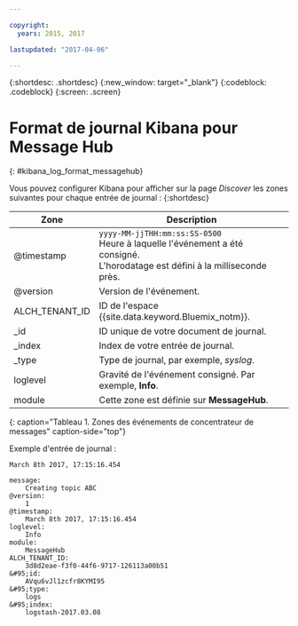 ```yaml
---

copyright:
  years: 2015, 2017

lastupdated: "2017-04-06"

---
```



{:shortdesc: .shortdesc}
{:new_window: target="_blank"}
{:codeblock: .codeblock}
{:screen: .screen}


# Format de journal Kibana pour Message Hub
{: #kibana_log_format_messagehub}

Vous pouvez configurer Kibana pour afficher sur la page *Discover* les zones suivantes pour chaque entrée de journal :
{:shortdesc}

| Zone | Description |
|-------|-------------|
| @timestamp | `yyyy-MM-jjTHH:mm:ss:SS-0500`  <br> Heure à laquelle l'événement a été consigné. <br> L'horodatage est défini à la milliseconde près. |
| @version | Version de l'événement. |
| ALCH_TENANT_ID | ID de l'espace {{site.data.keyword.Bluemix_notm}}. |
| \_id | ID unique de votre document de journal. |
| \_index | Index de votre entrée de journal. |
| \_type | Type de journal, par exemple, *syslog*. |
| loglevel | Gravité de l'événement consigné. Par exemple, **Info**. |
| module | Cette zone est définie sur **MessageHub**. |
{: caption="Tableau 1. Zones des événements de concentrateur de messages" caption-side="top"}

Exemple d'entrée de journal :

```
March 8th 2017, 17:15:16.454	

message:
    Creating topic ABC
@version:
    1
@timestamp:
    March 8th 2017, 17:15:16.454
loglevel:
    Info
module:
    MessageHub
ALCH_TENANT_ID:
    3d8d2eae-f3f0-44f6-9717-126113a00b51
&#95;id:
    AVqu6vJl1zcfr8KYMI95
&#95;type:
    logs
&#95;index:
    logstash-2017.03.08
```
